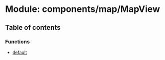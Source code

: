 # Module: components/map/MapView

## Table of contents

### Functions

- [default](../functions/components_map_MapView.default.md)
